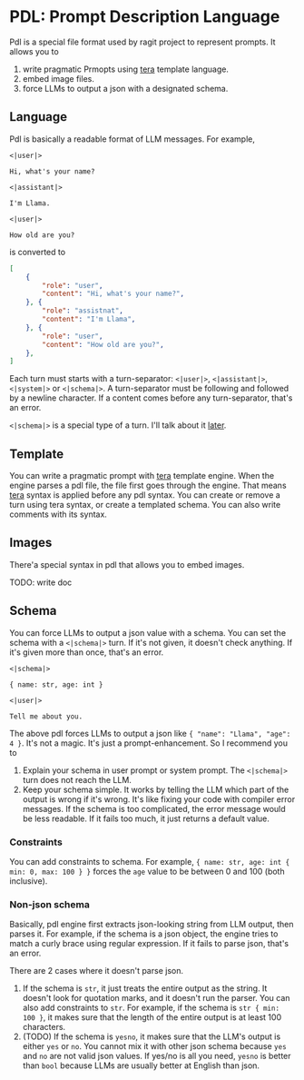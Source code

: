 # PDL: Prompt Description Language

Pdl is a special file format used by ragit project to represent prompts. It allows you to

1. write pragmatic Prmopts using [tera](https://keats.github.io/tera/) template language.
2. embed image files.
3. force LLMs to output a json with a designated schema.

## Language

Pdl is basically a readable format of LLM messages. For example,

```
<|user|>

Hi, what's your name?

<|assistant|>

I'm Llama.

<|user|>

How old are you?
```

is converted to

```json
[
    {
        "role": "user",
        "content": "Hi, what's your name?",
    }, {
        "role": "assistnat",
        "content": "I'm Llama",
    }, {
        "role": "user",
        "content": "How old are you?",
    },
]
```

Each turn must starts with a turn-separator: `<|user|>`, `<|assistant|>`, `<|system|>` or `<|schema|>`. A turn-separator must be following and followed by a newline character. If a content comes before any turn-separator, that's an error.

`<|schema|>` is a special type of a turn. I'll talk about it [later](#Schema).

## Template

You can write a pragmatic prompt with [tera](https://keats.github.io/tera/) template engine. When the engine parses a pdl file, the file first goes through the engine. That means [tera](https://keats.github.io/tera/) syntax is applied before any pdl syntax. You can create or remove a turn using tera syntax, or create a templated schema. You can also write comments with its syntax.

## Images

There'a special syntax in pdl that allows you to embed images.

TODO: write doc

## Schema

You can force LLMs to output a json value with a schema. You can set the schema with a `<|schema|>` turn. If it's not given, it doesn't check anything. If it's given more than once, that's an error.

```
<|schema|>

{ name: str, age: int }

<|user|>

Tell me about you.
```

The above pdl forces LLMs to output a json like `{ "name": "Llama", "age": 4 }`. It's not a magic. It's just a prompt-enhancement. So I recommend you to

1. Explain your schema in user prompt or system prompt. The `<|schema|>` turn does not reach the LLM.
2. Keep your schema simple. It works by telling the LLM which part of the output is wrong if it's wrong. It's like fixing your code with compiler error messages. If the schema is too complicated, the error message would be less readable. If it fails too much, it just returns a default value.

### Constraints

You can add constraints to schema. For example, `{ name: str, age: int { min: 0, max: 100 } }` forces the `age` value to be between 0 and 100 (both inclusive).

### Non-json schema

Basically, pdl engine first extracts json-looking string from LLM output, then parses it. For example, if the schema is a json object, the engine tries to match a curly brace using regular expression. If it fails to parse json, that's an error.

There are 2 cases where it doesn't parse json.

1. If the schema is `str`, it just treats the entire output as the string. It doesn't look for quotation marks, and it doesn't run the parser. You can also add constraints to `str`. For example, if the schema is `str { min: 100 }`, it makes sure that the length of the entire output is at least 100 characters.
2. (TODO) If the schema is `yesno`, it makes sure that the LLM's output is either `yes` or `no`. You cannot mix it with other json schema because `yes` and `no` are not valid json values. If yes/no is all you need, `yesno` is better than `bool` because LLMs are usually better at English than json.
